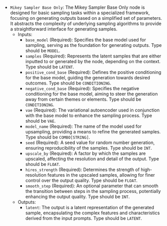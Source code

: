- `Mikey Sampler Base Only`: The Mikey Sampler Base Only node is designed for basic sampling tasks within a specialized framework, focusing on generating outputs based on a simplified set of parameters. It abstracts the complexity of underlying sampling algorithms to provide a straightforward interface for generating samples.
    - Inputs:
        - `base_model` (Required): Specifies the base model used for sampling, serving as the foundation for generating outputs. Type should be `MODEL`.
        - `samples` (Required): Represents the latent samples that are either inputted to or generated by the node, depending on the context. Type should be `LATENT`.
        - `positive_cond_base` (Required): Defines the positive conditioning for the base model, guiding the generation towards desired outcomes. Type should be `CONDITIONING`.
        - `negative_cond_base` (Required): Specifies the negative conditioning for the base model, aiming to steer the generation away from certain themes or elements. Type should be `CONDITIONING`.
        - `vae` (Required): The variational autoencoder used in conjunction with the base model to enhance the sampling process. Type should be `VAE`.
        - `model_name` (Required): The name of the model used for upsampling, providing a means to refine the generated samples. Type should be `COMBO[STRING]`.
        - `seed` (Required): A seed value for random number generation, ensuring reproducibility of the samples. Type should be `INT`.
        - `upscale_by` (Required): A factor by which the samples are upscaled, affecting the resolution and detail of the output. Type should be `FLOAT`.
        - `hires_strength` (Required): Determines the strength of high-resolution features in the upscaled samples, allowing for finer control over the output quality. Type should be `FLOAT`.
        - `smooth_step` (Required): An optional parameter that can smooth the transition between steps in the sampling process, potentially enhancing the output quality. Type should be `INT`.
    - Outputs:
        - `latent`: The output is a latent representation of the generated sample, encapsulating the complex features and characteristics derived from the input prompts. Type should be `LATENT`.
